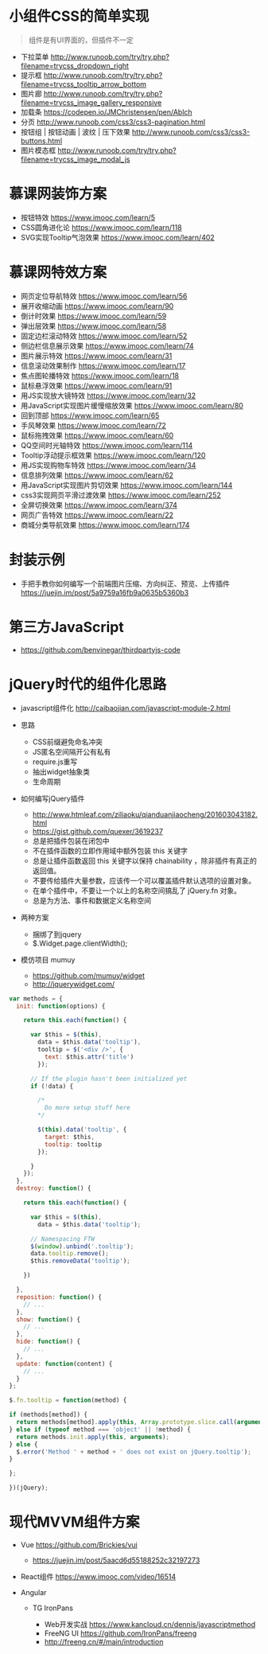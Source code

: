 # 小组件CSS的简单实现

> 组件是有UI界面的，但插件不一定

- 下拉菜单 <http://www.runoob.com/try/try.php?filename=trycss_dropdown_right>
- 提示框 <http://www.runoob.com/try/try.php?filename=trycss_tooltip_arrow_bottom>
- 图片廊 <http://www.runoob.com/try/try.php?filename=trycss_image_gallery_responsive>
- 加载条 <https://codepen.io/JMChristensen/pen/Ablch>
- 分页 <http://www.runoob.com/css3/css3-pagination.html>
- 按钮组 | 按钮动画 | 波纹 | 压下效果 <http://www.runoob.com/css3/css3-buttons.html>
- 图片模态框 <http://www.runoob.com/try/try.php?filename=trycss_image_modal_js>


# 慕课网装饰方案

- 按钮特效 <https://www.imooc.com/learn/5>
- CSS圆角进化论 <https://www.imooc.com/learn/118>
- SVG实现Tooltip气泡效果 <https://www.imooc.com/learn/402>

# 慕课网特效方案

- 网页定位导航特效 <https://www.imooc.com/learn/56>
- 展开收缩动画 <https://www.imooc.com/learn/90>
- 倒计时效果 <https://www.imooc.com/learn/59>
- 弹出层效果 <https://www.imooc.com/learn/58>
- 固定边栏滚动特效 <https://www.imooc.com/learn/52>
- 侧边栏信息展示效果 <https://www.imooc.com/learn/74>
- 图片展示特效 <https://www.imooc.com/learn/31>
- 信息滚动效果制作 <https://www.imooc.com/learn/17>
- 焦点图轮播特效 <https://www.imooc.com/learn/18>
- 鼠标悬浮效果 <https://www.imooc.com/learn/91>
- 用JS实现放大镜特效 <https://www.imooc.com/learn/32>
- 用JavaScript实现图片缓慢缩放效果 <https://www.imooc.com/learn/80>
- 回到顶部 <https://www.imooc.com/learn/65>
- 手风琴效果 <https://www.imooc.com/learn/72>
- 鼠标拖拽效果 <https://www.imooc.com/learn/60>
- QQ空间时光轴特效 <https://www.imooc.com/learn/114>
- Tooltip浮动提示框效果 <https://www.imooc.com/learn/120>
- 用JS实现购物车特效 <https://www.imooc.com/learn/34>
- 信息排列效果 <https://www.imooc.com/learn/62>
- 用JavaScript实现图片剪切效果 <https://www.imooc.com/learn/144>
- css3实现网页平滑过渡效果 <https://www.imooc.com/learn/252>
- 全屏切换效果 <https://www.imooc.com/learn/374>
- 网页广告特效 <https://www.imooc.com/learn/22>
- 商城分类导航效果 <https://www.imooc.com/learn/174>

# 封装示例

- 手把手教你如何编写一个前端图片压缩、方向纠正、预览、上传插件 <https://juejin.im/post/5a9759a16fb9a0635b5360b3>

# 第三方JavaScript

- <https://github.com/benvinegar/thirdpartyjs-code>

# jQuery时代的组件化思路

- javascript组件化 <http://caibaojian.com/javascript-module-2.html>

- 思路

  - CSS前缀避免命名冲突
  - JS匿名空间隔开公有私有
  - require.js重写
  - 抽出widget抽象类
  - 生命周期

- 如何编写jQuery插件

  - <http://www.htmleaf.com/ziliaoku/qianduanjiaocheng/201603043182.html>
  - <https://gist.github.com/quexer/3619237>
  - 总是把插件包装在闭包中
  - 不在插件函数的立即作用域中额外包装 this 关键字
  - 总是让插件函数返回 this 关键字以保持 chainability ，除非插件有真正的返回值。
  - 不要传给插件大量参数，应该传一个可以覆盖插件默认选项的设置对象。
  - 在单个插件中，不要让一个以上的名称空间搞乱了 jQuery.fn 对象。
  - 总是为方法、事件和数据定义名称空间

- 两种方案

  - 捆绑了到jquery
  - $.Widget.page.clientWidth();

- 模仿项目 mumuy

  - <https://github.com/mumuy/widget>
  - <http://jquerywidget.com/>

```javascript
var methods = {
  init: function(options) {

    return this.each(function() {

      var $this = $(this),
        data = $this.data('tooltip'),
        tooltip = $('<div />', {
          text: $this.attr('title')
        });

      // If the plugin hasn't been initialized yet
      if (!data) {

        /*
          Do more setup stuff here
        */

        $(this).data('tooltip', {
          target: $this,
          tooltip: tooltip
        });

      }
    });
  },
  destroy: function() {

    return this.each(function() {

      var $this = $(this),
        data = $this.data('tooltip');

      // Namespacing FTW
      $(window).unbind('.tooltip');
      data.tooltip.remove();
      $this.removeData('tooltip');

    })

  },
  reposition: function() {
    // ...
  },
  show: function() {
    // ...
  },
  hide: function() {
    // ...
  },
  update: function(content) {
    // ...
  }
};

$.fn.tooltip = function(method) {

if (methods[method]) {
  return methods[method].apply(this, Array.prototype.slice.call(arguments, 1));
} else if (typeof method === 'object' || !method) {
  return methods.init.apply(this, arguments);
} else {
  $.error('Method ' + method + ' does not exist on jQuery.tooltip');
}

};

})(jQuery);
```

# 现代MVVM组件方案

- Vue <https://github.com/Brickies/vui>

  - <https://juejin.im/post/5aacd6d55188252c32197273>

- React组件 <https://www.imooc.com/video/16514>
- Angular

  - TG IronPans

    - Web开发实战 <https://www.kancloud.cn/dennis/javascriptmethod>
    - FreeNG UI <https://github.com/IronPans/freeng>
    - <http://freeng.cn/#/main/introduction>

